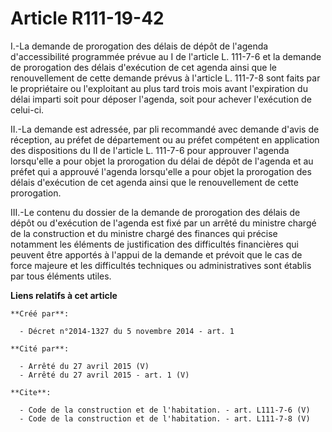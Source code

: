 # Article R111-19-42

I.-La demande de prorogation des délais de dépôt de l'agenda d'accessibilité programmée prévue au I de l'article L. 111-7-6
et la demande de prorogation des délais d'exécution de cet agenda ainsi que le renouvellement de cette demande prévus à
l'article L. 111-7-8 sont faits par le propriétaire ou l'exploitant au plus tard trois mois avant l'expiration du délai
imparti soit pour déposer l'agenda, soit pour achever l'exécution de celui-ci. 

II.-La demande est adressée, par pli recommandé avec demande d'avis de réception, au préfet de département ou au préfet
compétent en application des dispositions du II de l'article L. 111-7-6 pour approuver l'agenda lorsqu'elle a pour objet la
prorogation du délai de dépôt de l'agenda et au préfet qui a approuvé l'agenda lorsqu'elle a pour objet la prorogation des
délais d'exécution de cet agenda ainsi que le renouvellement de cette prorogation. 

III.-Le contenu du dossier de la demande de prorogation des délais de dépôt ou d'exécution de l'agenda est fixé par un arrêté
du ministre chargé de la construction et du ministre chargé des finances qui précise notamment les éléments de justification
des difficultés financières qui peuvent être apportés à l'appui de la demande et prévoit que le cas de force majeure et les
difficultés techniques ou administratives sont établis par tous éléments utiles.

**Liens relatifs à cet article**

	**Créé par**:

	  - Décret n°2014-1327 du 5 novembre 2014 - art. 1

	**Cité par**:

	  - Arrêté du 27 avril 2015 (V)
	  - Arrêté du 27 avril 2015 - art. 1 (V)

	**Cite**:

	  - Code de la construction et de l'habitation. - art. L111-7-6 (V)
	  - Code de la construction et de l'habitation. - art. L111-7-8 (V)
